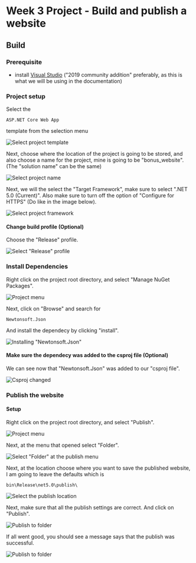 # Week 3 Project - Build and publish a website

## Build

### Prerequisite

* install [Visual Studio](https://visualstudio.microsoft.com/) ("2019 community addition" preferably, as this is what we will be using in the documentation)


### Project setup

Select the

```
ASP.NET Core Web App
```

template from the selection menu

![Select project template](https://github.com/ShaharNaveh/week3_proj/blob/main/docs/img/SETUP-Template.png)

Next, choose where the location of the project is going to be stored, and also choose a name for the project, mine is going to be "bonus_website". (The "solution name" can be the same)

![Select project name](https://github.com/ShaharNaveh/week3_proj/blob/main/docs/img/SETUP-Name.png)

Next, we will the select the "Target Framework", make sure to select ".NET 5.0 (Current)". Also make sure to turn off the option of "Configure for HTTPS" (Do like in the image below).

![Select project framework](https://github.com/ShaharNaveh/week3_proj/blob/main/docs/img/SETUP-Framework.png)

#### Change build profile **(Optional)**
Choose the "Release" profile.

![Select "Release" profile](https://github.com/ShaharNaveh/week3_proj/blob/main/docs/img/OPTIONAL-Profile.png)

### Install Dependencies

Right click on the project root directory, and select "Manage NuGet Packages".

![Project menu](https://github.com/ShaharNaveh/week3_proj/blob/main/docs/img/GENERAL-Right_Click_Menu.png)

Next, click on "Browse" and search for

```
Newtonsoft.Json
```

And install the dependecy by clicking "install".

![Installing "Newtonsoft.Json"](https://github.com/ShaharNaveh/week3_proj/blob/main/docs/img/DEP-Install_Newtonsoft_Json.png)

#### Make sure the dependecy was added to the csproj file **(Optional)**
We can see now that "Newtonsoft.Json" was added to our "csproj file".

![Csproj changed](https://github.com/ShaharNaveh/week3_proj/blob/main/docs/img/OPTIONAL-Csproj_Changed.png)

### Publish the website

#### Setup

Right click on the project root directory, and select "Publish".

![Project menu](https://github.com/ShaharNaveh/week3_proj/blob/main/docs/img/GENERAL-Right_Click_Menu.png)

Next, at the menu that opened select "Folder".

![Select "Folder" at the publish menu](https://github.com/ShaharNaveh/week3_proj/blob/main/docs/img/PUBLISH-SETUP-Menu.png)

Next, at the location choose where you want to save the published website, I am going to leave the defaults which is

```
bin\Release\net5.0\publish\
```

![Select the publish location](https://github.com/ShaharNaveh/week3_proj/blob/main/docs/img/PUBLISH-SETUP-Location.png)

Next, make sure that all the publish settings are correct. And click on "Publish".

![Publish to folder](https://github.com/ShaharNaveh/week3_proj/blob/main/docs/img/PUBLISH-SETUP-Ready.png)

If all went good, you should see a message says that the publish was successful.

![Publish to folder](https://github.com/ShaharNaveh/week3_proj/blob/main/docs/img/PUBLISH-SETUP-Successful.png)
